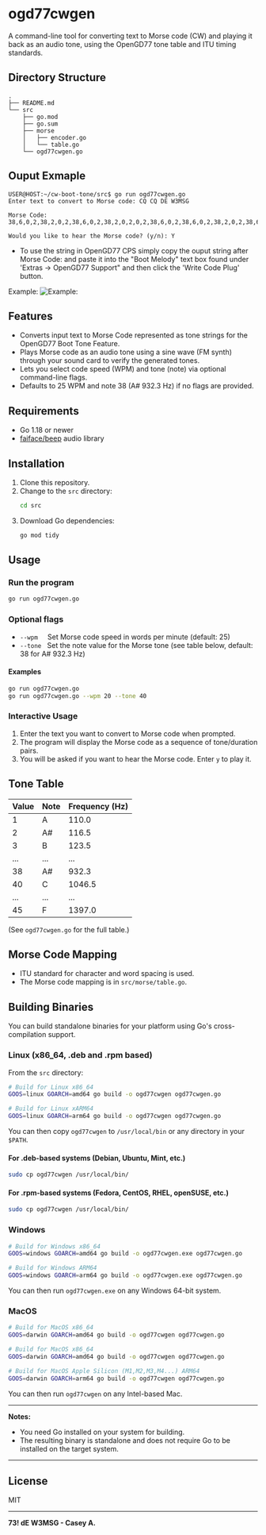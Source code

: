 # ogd77cwgen

A command-line tool for converting text to Morse code (CW) and playing it back as an audio tone, using the OpenGD77 tone table and ITU timing standards.

## Directory Structure

```
.
├── README.md
└── src
    ├── go.mod
    ├── go.sum
    ├── morse
    │   ├── encoder.go
    │   └── table.go
    └── ogd77cwgen.go
```

## Ouput Exmaple
```
USER@HOST:~/cw-boot-tone/src$ go run ogd77cwgen.go 
Enter text to convert to Morse code: CQ CQ DE W3MSG

Morse Code: 38,6,0,2,38,2,0,2,38,6,0,2,38,2,0,2,0,2,38,6,0,2,38,6,0,2,38,2,0,2,38,6,0,2,0,2,0,2,0,2,38,6,0,2,38,2,0,2,38,6,0,2,38,2,0,2,0,2,38,6,0,2,38,6,0,2,38,2,0,2,38,6,0,2,0,2,0,2,0,2,38,6,0,2,38,2,0,2,38,2,0,2,0,2,38,2,0,2,0,2,0,2,0,2,38,2,0,2,38,6,0,2,38,6,0,2,0,2,38,2,0,2,38,2,0,2,38,2,0,2,38,6,0,2,38,6,0,2,0,2,38,6,0,2,38,6,0,2,0,2,38,2,0,2,38,2,0,2,38,2,0,2,0,2,38,6,0,2,38,6,0,2,38,2

Would you like to hear the Morse code? (y/n): Y

```
- To use the string in OpenGD77 CPS simply copy the ouput string after Morse Code: and paste it into the "Boot Melody" text box found under 'Extras -> OpenGD77 Support" and then click the 'Write Code Plug' button.

Example:
![Example:](example-01.png)

## Features

- Converts input text to Morse Code represented as tone strings for the OpenGD77 Boot Tone Feature.
- Plays Morse code as an audio tone using a sine wave (FM synth) through your sound card to verify the generated tones.
- Lets you select code speed (WPM) and tone (note) via optional command-line flags.
- Defaults to 25 WPM and note 38 (A# 932.3 Hz) if no flags are provided.

## Requirements

- Go 1.18 or newer
- [faiface/beep](https://github.com/faiface/beep) audio library

## Installation

1. Clone this repository.
2. Change to the `src` directory:
   ```sh
   cd src
   ```
3. Download Go dependencies:
   ```sh
   go mod tidy
   ```

## Usage

### Run the program

```sh
go run ogd77cwgen.go
```

### Optional flags

- `--wpm` &nbsp;&nbsp;&nbsp;&nbsp;Set Morse code speed in words per minute (default: 25)
- `--tone` &nbsp;&nbsp;Set the note value for the Morse tone (see table below, default: 38 for A# 932.3 Hz)

#### Examples

```sh
go run ogd77cwgen.go
go run ogd77cwgen.go --wpm 20 --tone 40
```

### Interactive Usage

1. Enter the text you want to convert to Morse code when prompted.
2. The program will display the Morse code as a sequence of tone/duration pairs.
3. You will be asked if you want to hear the Morse code. Enter `y` to play it.

## Tone Table

| Value | Note | Frequency (Hz) |
|-------|------|---------------|
| 1     | A    | 110.0         |
| 2     | A#   | 116.5         |
| 3     | B    | 123.5         |
| ...   | ...  | ...           |
| 38    | A#   | 932.3         |
| 40    | C    | 1046.5        |
| ...   | ...  | ...           |
| 45    | F    | 1397.0        |

(See `ogd77cwgen.go` for the full table.)

## Morse Code Mapping

- ITU standard for character and word spacing is used.
- The Morse code mapping is in `src/morse/table.go`.

## Building Binaries

You can build standalone binaries for your platform using Go's cross-compilation support.

### Linux (x86_64, .deb and .rpm based)

From the `src` directory:

```sh
# Build for Linux x86_64
GOOS=linux GOARCH=amd64 go build -o ogd77cwgen ogd77cwgen.go
```
```sh
# Build for Linux xARM64
GOOS=linux GOARCH=arm64 go build -o ogd77cwgen ogd77cwgen.go
```

You can then copy `ogd77cwgen` to `/usr/local/bin` or any directory in your `$PATH`.

#### For .deb-based systems (Debian, Ubuntu, Mint, etc.)

```sh
sudo cp ogd77cwgen /usr/local/bin/
```

#### For .rpm-based systems (Fedora, CentOS, RHEL, openSUSE, etc.)

```sh
sudo cp ogd77cwgen /usr/local/bin/
```

### Windows

```sh
# Build for Windows x86_64
GOOS=windows GOARCH=amd64 go build -o ogd77cwgen.exe ogd77cwgen.go
```
```sh
# Build for Windows ARM64
GOOS=windows GOARCH=arm64 go build -o ogd77cwgen.exe ogd77cwgen.go
```

You can then run `ogd77cwgen.exe` on any Windows 64-bit system.

### MacOS

```sh
# Build for MacOS x86_64
GOOS=darwin GOARCH=amd64 go build -o ogd77cwgen ogd77cwgen.go
```

```sh
# Build for MacOS x86_64
GOOS=darwin GOARCH=amd64 go build -o ogd77cwgen ogd77cwgen.go
```
```sh
# Build for MacOS Apple Silicon (M1,M2,M3,M4...) ARM64
GOOS=darwin GOARCH=arm64 go build -o ogd77cwgen ogd77cwgen.go
```

You can then run `ogd77cwgen` on any Intel-based Mac.

---

**Notes:**  
- You need Go installed on your system for building.  
- The resulting binary is standalone and does not require Go to be installed on the target system.

---

## License

MIT

---

**73! dE W3MSG - Casey A.**